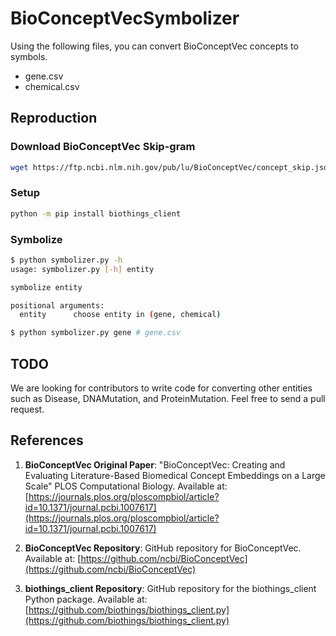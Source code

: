 # BioConceptVecSymbolizer

Using the following files, you can convert BioConceptVec concepts to symbols.
- gene.csv
- chemical.csv

## Reproduction

### Download BioConceptVec Skip-gram

```bash
wget https://ftp.ncbi.nlm.nih.gov/pub/lu/BioConceptVec/concept_skip.json
```

### Setup
```bash
python -m pip install biothings_client
```

### Symbolize
```bash
$ python symbolizer.py -h
usage: symbolizer.py [-h] entity

symbolize entity

positional arguments:
  entity      choose entity in (gene, chemical)

$ python symbolizer.py gene # gene.csv
```

## TODO
We are looking for contributors to write code for converting other entities such as Disease, DNAMutation, and ProteinMutation. Feel free to send a pull request.

## References

1. **BioConceptVec Original Paper**: 
   "BioConceptVec: Creating and Evaluating Literature-Based Biomedical Concept Embeddings on a Large Scale"
   PLOS Computational Biology.
   Available at: [https://journals.plos.org/ploscompbiol/article?id=10.1371/journal.pcbi.1007617](https://journals.plos.org/ploscompbiol/article?id=10.1371/journal.pcbi.1007617)

2. **BioConceptVec Repository**: 
   GitHub repository for BioConceptVec.
   Available at: [https://github.com/ncbi/BioConceptVec](https://github.com/ncbi/BioConceptVec)

3. **biothings_client Repository**: 
   GitHub repository for the biothings_client Python package.
   Available at: [https://github.com/biothings/biothings_client.py](https://github.com/biothings/biothings_client.py)
